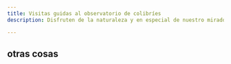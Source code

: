 ```yaml
---
title: Visitas guidas al observatorio de colibríes
description: Disfruten de la naturaleza y en especial de nuestro mirador para la observación de colibrís.

---
```


## otras cosas
